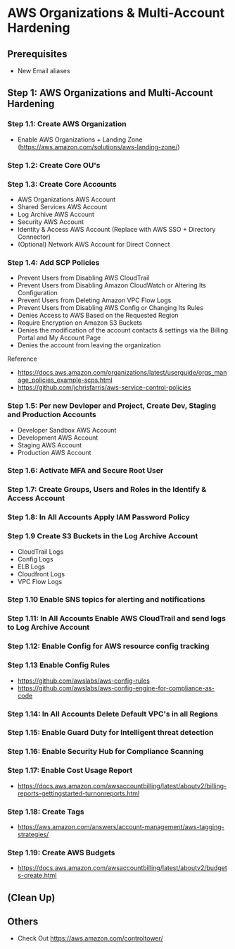 # AWS Organizations & Multi-Account Hardening

## Prerequisites
- New Email aliases

## Step 1: AWS Organizations and Multi-Account Hardening

### Step 1.1: Create AWS Organization
- Enable AWS Organizations + Landing Zone (https://aws.amazon.com/solutions/aws-landing-zone/)

### Step 1.2: Create Core OU's

### Step 1.3: Create Core Accounts
- AWS Organizations AWS Account
- Shared Services AWS Account
- Log Archive AWS Account
- Security AWS Account
- Identity & Access AWS Account (Replace with AWS SSO + Directory Connector)
- (Optional) Network AWS Account for Direct Connect

### Step 1.4: Add SCP Policies
- Prevent Users from Disabling AWS CloudTrail
- Prevent Users from Disabling Amazon CloudWatch or Altering Its Configuration
- Prevent Users from Deleting Amazon VPC Flow Logs
- Prevent Users from Disabling AWS Config or Changing Its Rules
- Denies Access to AWS Based on the Requested Region
- Require Encryption on Amazon S3 Buckets
- Denies the modification of the account contacts & settings via the Billing Portal and My Account Page
- Denies the account from leaving the organization

Reference
- https://docs.aws.amazon.com/organizations/latest/userguide/orgs_manage_policies_example-scps.html
- https://github.com/jchrisfarris/aws-service-control-policies

### Step 1.5: Per new Devloper and Project, Create Dev, Staging and Production Accounts
- Developer Sandbox AWS Account
- Development AWS Account
- Staging AWS Account
- Production AWS Account

### Step 1.6: Activate MFA and Secure Root User

### Step 1.7: Create Groups, Users and Roles in the Identify & Access Account

### Step 1.8: In All Accounts Apply IAM Password Policy

### Step 1.9 Create S3 Buckets in the Log Archive Account
- CloudTrail Logs
- Config Logs
- ELB Logs
- Cloudfront Logs
- VPC Flow Logs

### Step 1.10 Enable SNS topics for alerting and notifications

### Step 1.11: In All Accounts Enable AWS CloudTrail and send logs to Log Archive Account

### Step 1.12: Enable Config for AWS resource config tracking

### Step 1.13 Enable Config Rules
- https://github.com/awslabs/aws-config-rules
- https://github.com/awslabs/aws-config-engine-for-compliance-as-code

### Step 1.14: In All Accounts Delete Default VPC's in all Regions

### Step 1.15: Enable Guard Duty for Intelligent threat detection

### Step 1.16: Enable Security Hub for Compliance Scanning

### Step 1.17: Enable Cost Usage Report
- https://docs.aws.amazon.com/awsaccountbilling/latest/aboutv2/billing-reports-gettingstarted-turnonreports.html

### Step 1.18: Create Tags
- https://aws.amazon.com/answers/account-management/aws-tagging-strategies/

### Step 1.19: Create AWS Budgets
- https://docs.aws.amazon.com/awsaccountbilling/latest/aboutv2/budgets-create.html

## (Clean Up)

## Others
- Check Out https://aws.amazon.com/controltower/

